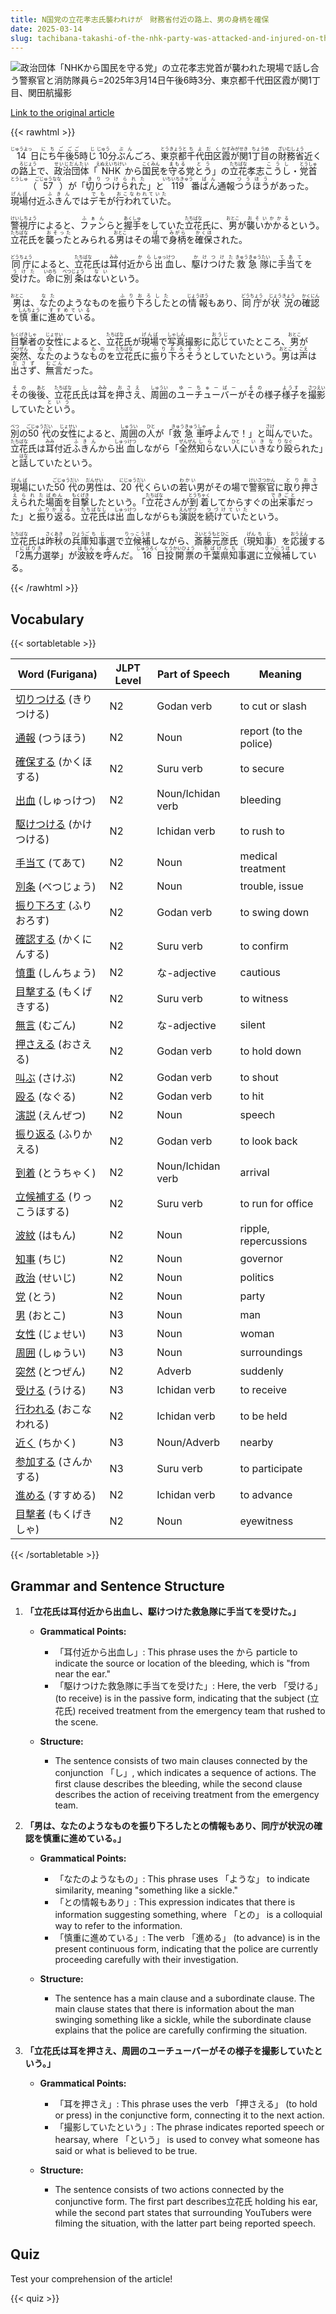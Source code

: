 ```yaml
---
title: N国党の立花孝志氏襲われけが　財務省付近の路上、男の身柄を確保
date: 2025-03-14
slug: tachibana-takashi-of-the-nhk-party-was-attacked-and-injured-on-the-street-near-the-ministry-of-finance-and-a-man-has-been-apprehended
---
```


![政治団体「NHKから国民を守る党」の立花孝志党首が襲われた現場で話し合う警察官と消防隊員ら=2025年3月14日午後6時3分、東京都千代田区霞が関1丁目、関田航撮影](https://www.asahicom.jp/imgopt/img/4803ad3a15/comm_L/AS20250314003531.jpg "政治団体「NHKから国民を守る党」の立花孝志党首が襲われた現場で話し合う警察官と消防隊員ら=2025年3月14日午後6時3分、東京都千代田区霞が関1丁目、関田航撮影")

[Link to the original article](https://asahi.com/articles/AST3G32C6T3GUTIL02LM.html?iref=comtop_7_03)

{{< rawhtml >}}
<p><ruby>14<rt>じゅうよっ</rt></ruby>日<ruby>にち<rt>にち</rt></ruby><ruby>午後<rt>ごご</rt></ruby><ruby>5<rt>ご</rt></ruby>時<ruby>じ<rt>じ</rt></ruby><ruby>10<rt>じゅう</rt></ruby>分<ruby>ぶん<rt>ぶん</rt></ruby>ごろ、<ruby>東京都<rt>とうきょうと</rt></ruby><ruby>千代田区<rt>ちよだく</rt></ruby><ruby>霞が関<rt>かすみがせき</rt></ruby>1<ruby>丁目<rt>ちょうめ</rt></ruby>の<ruby>財務省<rt>ざいむしょう</rt></ruby>近くの<ruby>路上<rt>ろじょう</rt></ruby>で、<ruby>政治団体<rt>せいじだんたい</rt></ruby>「<ruby>NHK<rt>えぬえいちけい</rt></ruby>から<ruby>国民<rt>こくみん</rt></ruby>を<ruby>守る<rt>まもる</rt></ruby>党<ruby>とう<rt>とう</rt></ruby>」の<ruby>立花<rt>たちばな</rt></ruby>孝志<ruby>こうし<rt>こうし</rt></ruby>・<ruby>党首<rt>とうしゅ<rt>とうしゅ</rt></ruby>（<ruby>57<rt>ごじゅうなな</rt></ruby>）が「<ruby>切りつけられた<rt>きりつけられた</rt></ruby>」と<ruby>119<rt>いちいちきゅう</rt></ruby>番<ruby>ばん<rt>ばん</rt></ruby>通報<ruby>つうほう<rt>つうほう</rt></ruby>があった。<ruby>現場<rt>げんば</rt></ruby>付近<ruby>ふきん<rt>ふきん</rt></ruby>では<ruby>デモ<rt>でも</rt></ruby>が<ruby>行われていた<rt>おこなわれていた</rt></ruby>。</p>

<p><ruby>警視庁<rt>けいしちょう</rt></ruby>によると、<ruby>ファン<rt>ふぁん</rt></ruby>らと<ruby>握手<rt>あくしゅ</rt></ruby>をしていた<ruby>立花<rt>たちばな</rt></ruby>氏に、<ruby>男<rt>おとこ</rt></ruby>が<ruby>襲いかかる<rt>おそいかかる</rt></ruby>という。<ruby>立花<rt>たちばな</rt></ruby>氏を<ruby>襲った<rt>おそった</rt></ruby>とみられる<ruby>男<rt>おとこ</rt></ruby>はその<ruby>場<rt>ば</rt></ruby>で<ruby>身柄<rt>みがら</rt></ruby>を<ruby>確保<rt>かくほ</rt></ruby>された。</p>

<p><ruby>同庁<rt>どうちょう</rt></ruby>によると、<ruby>立花<rt>たちばな</rt></ruby>氏は<ruby>耳<rt>みみ</rt></ruby>付近<ruby>から<rt>から</rt></ruby><ruby>出血<rt>しゅっけつ</rt></ruby>し、<ruby>駆けつけた<rt>かけつけた</rt></ruby><ruby>救急隊<rt>きゅうきゅうたい</rt></ruby>に<ruby>手当て<rt>てあて</rt></ruby>を<ruby>受けた<rt>うけた</rt></ruby>。<ruby>命<rt>いのち</rt></ruby>に<ruby>別条<rt>べつじょう</rt></ruby>は<ruby>ない<rt>ない</rt></ruby>という。</p>

<p><ruby>男<rt>おとこ</rt></ruby>は、<ruby>なた<rt>なた</rt></ruby>のようなものを<ruby>振り下ろした<rt>ふりおろした</rt></ruby>との<ruby>情報<rt>じょうほう</rt></ruby>もあり、<ruby>同庁<rt>どうちょう</rt></ruby>が<ruby>状況<rt>じょうきょう</rt></ruby>の<ruby>確認<rt>かくにん</rt></ruby>を<ruby>慎重<rt>しんちょう</rt></ruby>に<ruby>進めている<rt>すすめている</rt></ruby>。</p>

<p><ruby>目撃者<rt>もくげきしゃ</rt></ruby>の<ruby>女性<rt>じょせい</rt></ruby>によると、<ruby>立花<rt>たちばな</rt></ruby>氏が<ruby>現場<rt>げんば</rt></ruby>で<ruby>写真<rt>しゃしん</rt></ruby>撮影に<ruby>応じ<rt>おうじ</rt></ruby>ていたところ、<ruby>男<rt>おとこ</rt></ruby>が<ruby>突然<rt>とつぜん</rt></ruby>、<ruby>なた<rt>なた</rt></ruby>のような<ruby>もの<rt>もの</rt></ruby>を<ruby>立花<rt>たちばな</rt></ruby>氏に<ruby>振り下ろそう<rt>ふりおろそう</rt></ruby>としていたという。<ruby>男<rt>おとこ</rt></ruby>は<ruby>声<rt>こえ</rt></ruby>は<ruby>出さず<rt>ださず</rt></ruby>、<ruby>無言<rt>むごん</rt></ruby>だった。</p>

<p><ruby>その<rt>その</rt></ruby>後<ruby>後<rt>あと</rt></ruby>、<ruby>立花<rt>たちばな</rt></ruby>氏<ruby>氏<rt>し</rt></ruby>は<ruby>耳<rt>みみ</rt></ruby>を<ruby>押さえ<rt>おさえ</rt></ruby>、<ruby>周囲<rt>しゅうい</rt></ruby>の<ruby>ユーチューバー<rt>ゆーちゅーばー</rt></ruby>が<ruby>その<rt>その</rt></ruby>様子<ruby>様子<rt>ようす</rt></ruby>を<ruby>撮影<rt>さつえい</rt></ruby>していた<ruby>という<rt>という</rt></ruby>。</p>

<p><ruby>別<rt>べつ</rt></ruby>の<ruby>50代<rt>ごじゅうだい</rt></ruby>の<ruby>女性<rt>じょせい</rt></ruby>によると、<ruby>周囲<rt>しゅうい</rt></ruby>の<ruby>人<rt>ひと</rt></ruby>が「<ruby>救急車<rt>きゅうきゅうしゃ</rt></ruby>呼<ruby>よ<rt>よ</rt></ruby>んで！」と<ruby>叫<rt>さけ</rt></ruby>んでいた。<ruby>立花<rt>たちばな</rt></ruby>氏は<ruby>耳<rt>みみ</rt></ruby>付近<ruby>ふきん<rt>ふきん</rt></ruby>から<ruby>出血<rt>しゅっけつ</rt></ruby>しながら「<ruby>全然<rt>ぜんぜん</rt></ruby><ruby>知ら<rt>しら</rt></ruby>ない<ruby>人<rt>ひと</rt></ruby>に<ruby>いきなり<rt>いきなり</rt></ruby><ruby>殴<rt>なぐ</rt></ruby>られた」と<ruby>話<rt>はな</rt></ruby>していたという。</p>

<p><ruby>現場<rt>げんば</rt></ruby>にいた<ruby>50代<rt>ごじゅうだい</rt></ruby>の<ruby>男性<rt>だんせい</rt></ruby>は、<ruby>20代<rt>にじゅうだい</rt></ruby>くらいの<ruby>若い<rt>わかい</rt></ruby>男がその場で<ruby>警察官<rt>けいさつかん</rt></ruby>に<ruby>取り押さえられた<rt>とりおさえられた</rt></ruby><ruby>場面<rt>ばめん</rt></ruby>を<ruby>目撃<rt>もくげき</rt></ruby>したという。「<ruby>立花<rt>たちばな</rt></ruby>さんが<ruby>到着<rt>とうちゃく</rt></ruby>してからすぐの<ruby>出来事<rt>できごと</rt></ruby>だった」と<ruby>振り返る<rt>ふりかえる</rt></ruby>。<ruby>立花氏<rt>たちばなし</rt></ruby>は<ruby>出血<rt>しゅっけつ</rt></ruby>しながらも<ruby>演説<rt>えんぜつ</rt></ruby>を<ruby>続けていた<rt>つづけていた</rt></ruby>という。</p>

<p><ruby>立花<rt>たちばな</rt></ruby>氏は<ruby>昨秋<rt>さくあき</rt></ruby>の<ruby>兵庫<rt>ひょうご</rt></ruby><ruby>知事<rt>ちじ</rt></ruby>選で<ruby>立候補<rt>りっこうほ</rt></ruby>しながら、<ruby>斎藤<rt>さいとう</rt></ruby><ruby>元彦<rt>もとひこ</rt></ruby>氏（<ruby>現<rt>げん</rt></ruby><ruby>知事<rt>ちじ</rt></ruby>）を<ruby>応援<rt>おうえん</rt></ruby>する「<ruby>2馬力<rt>にばりき</rt></ruby>選挙」が<ruby>波紋<rt>はもん</rt></ruby>を<ruby>呼<rt>よ</rt></ruby>んだ。<ruby>16<rt>じゅうろく</rt></ruby>日<ruby>投開票<rt>とうかいひょう</rt></ruby>の<ruby>千葉県<rt>ちばけん</rt></ruby><ruby>知事<rt>ちじ</rt></ruby>選に<ruby>立候補<rt>りっこうほ</rt></ruby>している。</p>
{{< /rawhtml >}}

## Vocabulary


{{< sortabletable >}}

| Word (Furigana)         | JLPT Level | Part of Speech         | Meaning                          |
|-------------------------|------------|-------------------------|----------------------------------|
|[切りつける](https://jisho.org/search/%E5%88%87%E3%82%8A%E3%81%A4%E3%81%91%E3%82%8B) (きりつける)| N2         | Godan verb              | to cut or slash                  |
|[通報](https://jisho.org/search/%E9%80%9A%E5%A0%B1) (つうほう)| N2         | Noun                    | report (to the police)          |
|[確保する](https://jisho.org/search/%E7%A2%BA%E4%BF%9D%E3%81%99%E3%82%8B) (かくほする)| N2         | Suru verb               | to secure                        |
|[出血](https://jisho.org/search/%E5%87%BA%E8%A1%80) (しゅっけつ)| N2         | Noun/Ichidan verb       | bleeding                         |
|[駆けつける](https://jisho.org/search/%E9%A7%86%E3%81%91%E3%81%A4%E3%81%91%E3%82%8B) (かけつける)| N2         | Ichidan verb            | to rush to                       |
|[手当て](https://jisho.org/search/%E6%89%8B%E5%BD%93%E3%81%A6) (てあて)| N2         | Noun                    | medical treatment                |
|[別条](https://jisho.org/search/%E5%88%A5%E6%9D%A1) (べつじょう)| N2         | Noun                    | trouble, issue                   |
|[振り下ろす](https://jisho.org/search/%E6%8C%AF%E3%82%8A%E4%B8%8B%E3%82%8D%E3%81%99) (ふりおろす)| N2         | Godan verb              | to swing down                    |
|[確認する](https://jisho.org/search/%E7%A2%BA%E8%AA%8D%E3%81%99%E3%82%8B) (かくにんする)| N2         | Suru verb               | to confirm                       |
|[慎重](https://jisho.org/search/%E6%85%8E%E9%87%8D) (しんちょう)| N2         | な-adjective            | cautious                         |
|[目撃する](https://jisho.org/search/%E7%9B%AE%E6%92%83%E3%81%99%E3%82%8B) (もくげきする)| N2         | Suru verb               | to witness                       |
|[無言](https://jisho.org/search/%E7%84%A1%E8%A8%80) (むごん)| N2         | な-adjective            | silent                           |
|[押さえる](https://jisho.org/search/%E6%8A%BC%E3%81%95%E3%81%88%E3%82%8B) (おさえる)| N2         | Godan verb              | to hold down                     |
|[叫ぶ](https://jisho.org/search/%E5%8F%AB%E3%81%B6) (さけぶ)| N2         | Godan verb              | to shout                         |
|[殴る](https://jisho.org/search/%E6%AE%B4%E3%82%8B) (なぐる)| N2         | Godan verb              | to hit                           |
|[演説](https://jisho.org/search/%E6%BC%94%E8%AA%AC) (えんぜつ)| N2         | Noun                    | speech                           |
|[振り返る](https://jisho.org/search/%E6%8C%AF%E3%82%8A%E8%BF%94%E3%82%8B) (ふりかえる)| N2         | Godan verb              | to look back                    |
|[到着](https://jisho.org/search/%E5%88%B0%E7%9D%80) (とうちゃく)| N2         | Noun/Ichidan verb       | arrival                          |
|[立候補する](https://jisho.org/search/%E7%AB%8B%E5%80%99%E8%A3%9C%E3%81%99%E3%82%8B) (りっこうほする)| N2     | Suru verb               | to run for office               |
|[波紋](https://jisho.org/search/%E6%B3%A2%E7%B4%8B) (はもん)| N2         | Noun                    | ripple, repercussions            |
|[知事](https://jisho.org/search/%E7%9F%A5%E4%BA%8B) (ちじ)| N2         | Noun                    | governor                         |
|[政治](https://jisho.org/search/%E6%94%BF%E6%B2%BB) (せいじ)| N2         | Noun                    | politics                         |
|[党](https://jisho.org/search/%E5%85%9A) (とう)| N2         | Noun                    | party                            |
|[男](https://jisho.org/search/%E7%94%B7) (おとこ)| N3         | Noun                    | man                              |
|[女性](https://jisho.org/search/%E5%A5%B3%E6%80%A7) (じょせい)| N3         | Noun                    | woman                            |
|[周囲](https://jisho.org/search/%E5%91%A8%E5%9B%B2) (しゅうい)| N3         | Noun                    | surroundings                     |
|[突然](https://jisho.org/search/%E7%AA%81%E7%84%B6) (とつぜん)| N2         | Adverb                  | suddenly                         |
|[受ける](https://jisho.org/search/%E5%8F%97%E3%81%91%E3%82%8B) (うける)| N3         | Ichidan verb            | to receive                       |
|[行われる](https://jisho.org/search/%E8%A1%8C%E3%82%8F%E3%82%8C%E3%82%8B) (おこなわれる)| N2        | Ichidan verb            | to be held                       |
|[近く](https://jisho.org/search/%E8%BF%91%E3%81%8F) (ちかく)| N3         | Noun/Adverb             | nearby                           |
|[参加する](https://jisho.org/search/%E5%8F%82%E5%8A%A0%E3%81%99%E3%82%8B) (さんかする)| N3         | Suru verb               | to participate                   |
|[進める](https://jisho.org/search/%E9%80%B2%E3%82%81%E3%82%8B) (すすめる)| N2         | Ichidan verb            | to advance                       |
|[目撃者](https://jisho.org/search/%E7%9B%AE%E6%92%83%E8%80%85) (もくげきしゃ)| N2         | Noun                    | eyewitness                       |

{{< /sortabletable >}}


## Grammar and Sentence Structure

1. **「立花氏は耳付近から出血し、駆けつけた救急隊に手当てを受けた。」**

   - **Grammatical Points:**
     - 「耳付近から出血し」: This phrase uses the から particle to indicate the source or location of the bleeding, which is "from near the ear."
     - 「駆けつけた救急隊に手当てを受けた」: Here, the verb 「受ける」 (to receive) is in the passive form, indicating that the subject (立花氏) received treatment from the emergency team that rushed to the scene.

   - **Structure:**
     - The sentence consists of two main clauses connected by the conjunction 「し」, which indicates a sequence of actions. The first clause describes the bleeding, while the second clause describes the action of receiving treatment from the emergency team.

2. **「男は、なたのようなものを振り下ろしたとの情報もあり、同庁が状況の確認を慎重に進めている。」**

   - **Grammatical Points:**
     - 「なたのようなもの」: This phrase uses 「ような」 to indicate similarity, meaning "something like a sickle."
     - 「との情報もあり」: This expression indicates that there is information suggesting something, where 「との」 is a colloquial way to refer to the information.
     - 「慎重に進めている」: The verb 「進める」 (to advance) is in the present continuous form, indicating that the police are currently proceeding carefully with their investigation.

   - **Structure:**
     - The sentence has a main clause and a subordinate clause. The main clause states that there is information about the man swinging something like a sickle, while the subordinate clause explains that the police are carefully confirming the situation.

3. **「立花氏は耳を押さえ、周囲のユーチューバーがその様子を撮影していたという。」**

   - **Grammatical Points:**
     - 「耳を押さえ」: This phrase uses the verb 「押さえる」 (to hold or press) in the conjunctive form, connecting it to the next action.
     - 「撮影していたという」: The phrase indicates reported speech or hearsay, where 「という」 is used to convey what someone has said or what is believed to be true.

   - **Structure:**
     - The sentence consists of two actions connected by the conjunctive form. The first part describes立花氏 holding his ear, while the second part states that surrounding YouTubers were filming the situation, with the latter part being reported speech.

## Quiz

Test your comprehension of the article!

{{< quiz >}}